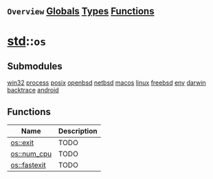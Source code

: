 ## `Overview` [Globals](./globals.md) [Types](./types.md) [Functions](./functions.md)
# [std](./../std.md)::`os`
## Submodules
[win32](./os/win32.md)
[process](./os/process.md)
[posix](./os/posix.md)
[openbsd](./os/openbsd.md)
[netbsd](./os/netbsd.md)
[macos](./os/macos.md)
[linux](./os/linux.md)
[freebsd](./os/freebsd.md)
[env](./os/env.md)
[darwin](./os/darwin.md)
[backtrace](./os/backtrace.md)
[android](./os/android.md)
## Functions
|Name|Description|
|----|-----------|
|[os::exit](#todo)|TODO|
|[os::num_cpu](#todo)|TODO|
|[os::fastexit](#todo)|TODO|
